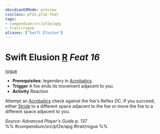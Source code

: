 ```yaml
---
obsidianUIMode: preview
cssclass: pf2e,pf2e-feat
tags:
- compendium/src/pf2e/apg
- trait/rogue
aliases: ["Swift Elusion"]
---
```

# Swift Elusion  [R](../../rules/core-rulebook/chapter-9-playing-the-game.md#Actions "Reaction") *Feat 16*  
[rogue](../../rules/traits/rogue.md)  

- **Prerequisites**: legendary in [Acrobatics](../skills.md#Acrobatics)
- **Trigger** A foe ends its movement adjacent to you.
- **Activity** Reaction

Attempt an [Acrobatics](../skills.md#Acrobatics) check against the foe's Reflex DC. If you succeed, either [Stride](../../rules/actions/stride.md) to a different space adjacent to the foe or move the foe to a different space adjacent to you.

*Source: Advanced Player's Guide p. 137*  
%% #compendium/src/pf2e/apg #trait/rogue %%